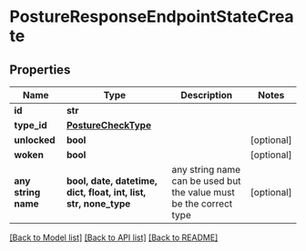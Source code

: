 # PostureResponseEndpointStateCreate


## Properties
Name | Type | Description | Notes
------------ | ------------- | ------------- | -------------
**id** | **str** |  | 
**type_id** | [**PostureCheckType**](PostureCheckType.md) |  | 
**unlocked** | **bool** |  | [optional] 
**woken** | **bool** |  | [optional] 
**any string name** | **bool, date, datetime, dict, float, int, list, str, none_type** | any string name can be used but the value must be the correct type | [optional]

[[Back to Model list]](../README.md#documentation-for-models) [[Back to API list]](../README.md#documentation-for-api-endpoints) [[Back to README]](../README.md)


